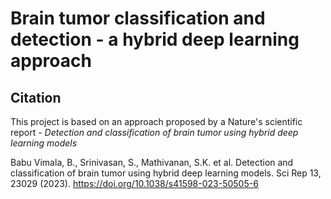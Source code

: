# Brain tumor classification and detection - a hybrid deep learning approach


## Citation
This project is based on an approach proposed by a Nature's scientific report - *Detection and classification of brain tumor using hybrid deep 
learning models*

Babu Vimala, B., Srinivasan, S., Mathivanan, S.K. et al. Detection and classification of brain tumor using hybrid deep learning models. Sci Rep 13, 23029 (2023). https://doi.org/10.1038/s41598-023-50505-6